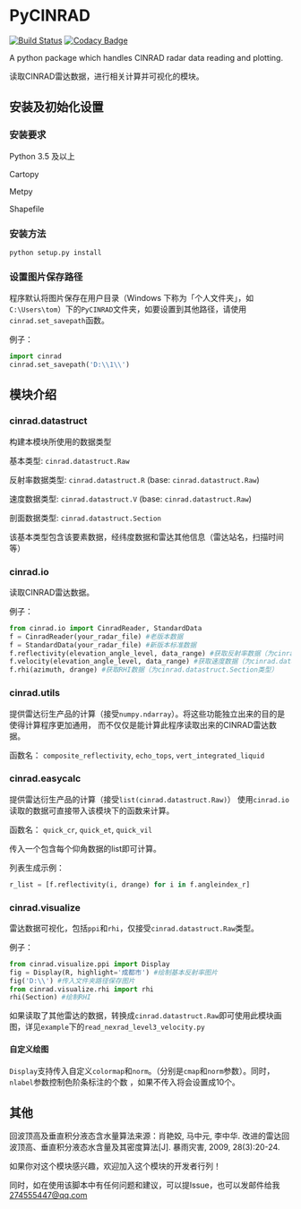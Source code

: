 # PyCINRAD

[![Build Status](https://travis-ci.com/CyanideCN/PyCINRAD.svg?branch=master)](https://travis-ci.com/CyanideCN/PyCINRAD)
[![Codacy Badge](https://api.codacy.com/project/badge/Grade/932a383368954e8cb37ada9b3d783169)](https://app.codacy.com/app/CyanideCN/PyCINRAD?utm_source=github.com&utm_medium=referral&utm_content=CyanideCN/PyCINRAD&utm_campaign=Badge_Grade_Dashboard)

A python package which handles CINRAD radar data reading and plotting.

读取CINRAD雷达数据，进行相关计算并可视化的模块。

## 安装及初始化设置

### 安装要求

Python 3.5 及以上

Cartopy

Metpy

Shapefile

### 安装方法

```
python setup.py install
```

### 设置图片保存路径

程序默认将图片保存在用户目录（Windows 下称为「个人文件夹」，如 `C:\Users\tom`）下的`PyCINRAD`文件夹，如要设置到其他路径，请使用`cinrad.set_savepath`函数。

例子：

```python
import cinrad
cinrad.set_savepath('D:\\1\\')
```

## 模块介绍

### cinrad.datastruct

构建本模块所使用的数据类型

基本类型: `cinrad.datastruct.Raw`

反射率数据类型: `cinrad.datastruct.R` (base: `cinrad.datastruct.Raw`)

速度数据类型: `cinrad.datastruct.V` (base: `cinrad.datastruct.Raw`)

剖面数据类型: `cinrad.datastruct.Section`

该基本类型包含该要素数据，经纬度数据和雷达其他信息（雷达站名，扫描时间等）

### cinrad.io

读取CINRAD雷达数据。

例子：

```python
from cinrad.io import CinradReader, StandardData
f = CinradReader(your_radar_file) #老版本数据
f = StandardData(your_radar_file) #新版本标准数据
f.reflectivity(elevation_angle_level, data_range) #获取反射率数据（为cinrad.datastruct.R类型）
f.velocity(elevation_angle_level, data_range) #获取速度数据（为cinrad.datastruct.V类型）
f.rhi(azimuth, drange) #获取RHI数据（为cinrad.datastruct.Section类型）
```

### cinrad.utils

提供雷达衍生产品的计算（接受`numpy.ndarray`）。将这些功能独立出来的目的是使得计算程序更加通用，
而不仅仅是能计算此程序读取出来的CINRAD雷达数据。

函数名：
`composite_reflectivity`, `echo_tops`, `vert_integrated_liquid`

### cinrad.easycalc

提供雷达衍生产品的计算（接受`list(cinrad.datastruct.Raw)`）
使用`cinrad.io`读取的数据可直接带入该模块下的函数来计算。

函数名：
`quick_cr`, `quick_et`, `quick_vil`

传入一个包含每个仰角数据的list即可计算。

列表生成示例：
```python
r_list = [f.reflectivity(i, drange) for i in f.angleindex_r]
```

### cinrad.visualize

雷达数据可视化，包括`ppi`和`rhi`，仅接受`cinrad.datastruct.Raw`类型。

例子：

```python
from cinrad.visualize.ppi import Display
fig = Display(R, highlight='成都市') #绘制基本反射率图片
fig('D:\\') #传入文件夹路径保存图片
from cinrad.visualize.rhi import rhi
rhi(Section) #绘制RHI
```

如果读取了其他雷达的数据，转换成`cinrad.datastruct.Raw`即可使用此模块画图，详见`example`下的`read_nexrad_level3_velocity.py`

#### 自定义绘图

`Display`支持传入自定义`colormap`和`norm`。（分别是`cmap`和`norm`参数）。同时，`nlabel`参数控制色阶条标注的个数
，如果不传入将会设置成10个。


## 其他

回波顶高及垂直积分液态含水量算法来源：肖艳姣, 马中元, 李中华. 改进的雷达回波顶高、垂直积分液态水含量及其密度算法[J]. 暴雨灾害, 2009, 28(3):20-24.

如果你对这个模块感兴趣，欢迎加入这个模块的开发者行列！

同时，如在使用该脚本中有任何问题和建议，可以提Issue，也可以发邮件给我 274555447@qq.com
